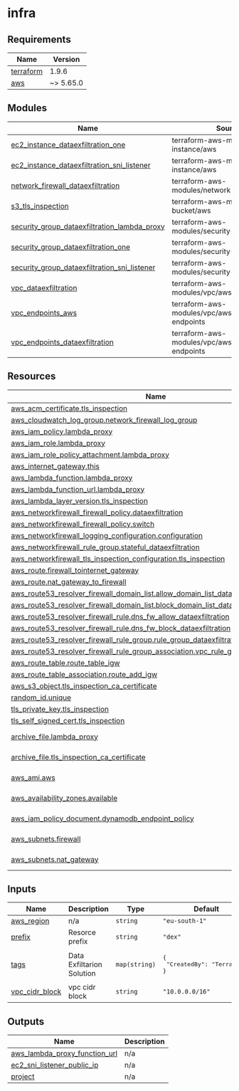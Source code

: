 # infra

<!-- BEGINNING OF PRE-COMMIT-TERRAFORM DOCS HOOK -->
## Requirements

| Name | Version |
|------|---------|
| <a name="requirement_terraform"></a> [terraform](#requirement\_terraform) | 1.9.6 |
| <a name="requirement_aws"></a> [aws](#requirement\_aws) | ~> 5.65.0 |

## Modules

| Name | Source | Version |
|------|--------|---------|
| <a name="module_ec2_instance_dataexfiltration_one"></a> [ec2\_instance\_dataexfiltration\_one](#module\_ec2\_instance\_dataexfiltration\_one) | terraform-aws-modules/ec2-instance/aws | 5.7.0 |
| <a name="module_ec2_instance_dataexfiltration_sni_listener"></a> [ec2\_instance\_dataexfiltration\_sni\_listener](#module\_ec2\_instance\_dataexfiltration\_sni\_listener) | terraform-aws-modules/ec2-instance/aws | 5.7.0 |
| <a name="module_network_firewall_dataexfiltration"></a> [network\_firewall\_dataexfiltration](#module\_network\_firewall\_dataexfiltration) | terraform-aws-modules/network-firewall/aws | 1.0.1 |
| <a name="module_s3_tls_inspection"></a> [s3\_tls\_inspection](#module\_s3\_tls\_inspection) | terraform-aws-modules/s3-bucket/aws | 4.1.1 |
| <a name="module_security_group_dataexfiltration_lambda_proxy"></a> [security\_group\_dataexfiltration\_lambda\_proxy](#module\_security\_group\_dataexfiltration\_lambda\_proxy) | terraform-aws-modules/security-group/aws | n/a |
| <a name="module_security_group_dataexfiltration_one"></a> [security\_group\_dataexfiltration\_one](#module\_security\_group\_dataexfiltration\_one) | terraform-aws-modules/security-group/aws | ~> 5.0 |
| <a name="module_security_group_dataexfiltration_sni_listener"></a> [security\_group\_dataexfiltration\_sni\_listener](#module\_security\_group\_dataexfiltration\_sni\_listener) | terraform-aws-modules/security-group/aws | n/a |
| <a name="module_vpc_dataexfiltration"></a> [vpc\_dataexfiltration](#module\_vpc\_dataexfiltration) | terraform-aws-modules/vpc/aws | 5.13.0 |
| <a name="module_vpc_endpoints_aws"></a> [vpc\_endpoints\_aws](#module\_vpc\_endpoints\_aws) | terraform-aws-modules/vpc/aws//modules/vpc-endpoints | 5.13.0 |
| <a name="module_vpc_endpoints_dataexfiltration"></a> [vpc\_endpoints\_dataexfiltration](#module\_vpc\_endpoints\_dataexfiltration) | terraform-aws-modules/vpc/aws//modules/vpc-endpoints | 5.13.0 |

## Resources

| Name | Type |
|------|------|
| [aws_acm_certificate.tls_inspection](https://registry.terraform.io/providers/hashicorp/aws/latest/docs/resources/acm_certificate) | resource |
| [aws_cloudwatch_log_group.network_firewall_log_group](https://registry.terraform.io/providers/hashicorp/aws/latest/docs/resources/cloudwatch_log_group) | resource |
| [aws_iam_policy.lambda_proxy](https://registry.terraform.io/providers/hashicorp/aws/latest/docs/resources/iam_policy) | resource |
| [aws_iam_role.lambda_proxy](https://registry.terraform.io/providers/hashicorp/aws/latest/docs/resources/iam_role) | resource |
| [aws_iam_role_policy_attachment.lambda_proxy](https://registry.terraform.io/providers/hashicorp/aws/latest/docs/resources/iam_role_policy_attachment) | resource |
| [aws_internet_gateway.this](https://registry.terraform.io/providers/hashicorp/aws/latest/docs/resources/internet_gateway) | resource |
| [aws_lambda_function.lambda_proxy](https://registry.terraform.io/providers/hashicorp/aws/latest/docs/resources/lambda_function) | resource |
| [aws_lambda_function_url.lambda_proxy](https://registry.terraform.io/providers/hashicorp/aws/latest/docs/resources/lambda_function_url) | resource |
| [aws_lambda_layer_version.tls_inspection](https://registry.terraform.io/providers/hashicorp/aws/latest/docs/resources/lambda_layer_version) | resource |
| [aws_networkfirewall_firewall_policy.dataexfiltration](https://registry.terraform.io/providers/hashicorp/aws/latest/docs/resources/networkfirewall_firewall_policy) | resource |
| [aws_networkfirewall_firewall_policy.switch](https://registry.terraform.io/providers/hashicorp/aws/latest/docs/resources/networkfirewall_firewall_policy) | resource |
| [aws_networkfirewall_logging_configuration.configuration](https://registry.terraform.io/providers/hashicorp/aws/latest/docs/resources/networkfirewall_logging_configuration) | resource |
| [aws_networkfirewall_rule_group.stateful_dataexfiltration](https://registry.terraform.io/providers/hashicorp/aws/latest/docs/resources/networkfirewall_rule_group) | resource |
| [aws_networkfirewall_tls_inspection_configuration.tls_inspection](https://registry.terraform.io/providers/hashicorp/aws/latest/docs/resources/networkfirewall_tls_inspection_configuration) | resource |
| [aws_route.firewall_tointernet_gateway](https://registry.terraform.io/providers/hashicorp/aws/latest/docs/resources/route) | resource |
| [aws_route.nat_gateway_to_firewall](https://registry.terraform.io/providers/hashicorp/aws/latest/docs/resources/route) | resource |
| [aws_route53_resolver_firewall_domain_list.allow_domain_list_dataexfiltration](https://registry.terraform.io/providers/hashicorp/aws/latest/docs/resources/route53_resolver_firewall_domain_list) | resource |
| [aws_route53_resolver_firewall_domain_list.block_domain_list_dataexfiltration](https://registry.terraform.io/providers/hashicorp/aws/latest/docs/resources/route53_resolver_firewall_domain_list) | resource |
| [aws_route53_resolver_firewall_rule.dns_fw_allow_dataexfiltration](https://registry.terraform.io/providers/hashicorp/aws/latest/docs/resources/route53_resolver_firewall_rule) | resource |
| [aws_route53_resolver_firewall_rule.dns_fw_block_dataexfiltration](https://registry.terraform.io/providers/hashicorp/aws/latest/docs/resources/route53_resolver_firewall_rule) | resource |
| [aws_route53_resolver_firewall_rule_group.rule_group_dataexfiltration](https://registry.terraform.io/providers/hashicorp/aws/latest/docs/resources/route53_resolver_firewall_rule_group) | resource |
| [aws_route53_resolver_firewall_rule_group_association.vpc_rule_group_dataexfiltration](https://registry.terraform.io/providers/hashicorp/aws/latest/docs/resources/route53_resolver_firewall_rule_group_association) | resource |
| [aws_route_table.route_table_igw](https://registry.terraform.io/providers/hashicorp/aws/latest/docs/resources/route_table) | resource |
| [aws_route_table_association.route_add_igw](https://registry.terraform.io/providers/hashicorp/aws/latest/docs/resources/route_table_association) | resource |
| [aws_s3_object.tls_inspection_ca_certificate](https://registry.terraform.io/providers/hashicorp/aws/latest/docs/resources/s3_object) | resource |
| [random_id.unique](https://registry.terraform.io/providers/hashicorp/random/latest/docs/resources/id) | resource |
| [tls_private_key.tls_inspection](https://registry.terraform.io/providers/hashicorp/tls/latest/docs/resources/private_key) | resource |
| [tls_self_signed_cert.tls_inspection](https://registry.terraform.io/providers/hashicorp/tls/latest/docs/resources/self_signed_cert) | resource |
| [archive_file.lambda_proxy](https://registry.terraform.io/providers/hashicorp/archive/latest/docs/data-sources/file) | data source |
| [archive_file.tls_inspection_ca_certificate](https://registry.terraform.io/providers/hashicorp/archive/latest/docs/data-sources/file) | data source |
| [aws_ami.aws](https://registry.terraform.io/providers/hashicorp/aws/latest/docs/data-sources/ami) | data source |
| [aws_availability_zones.available](https://registry.terraform.io/providers/hashicorp/aws/latest/docs/data-sources/availability_zones) | data source |
| [aws_iam_policy_document.dynamodb_endpoint_policy](https://registry.terraform.io/providers/hashicorp/aws/latest/docs/data-sources/iam_policy_document) | data source |
| [aws_subnets.firewall](https://registry.terraform.io/providers/hashicorp/aws/latest/docs/data-sources/subnets) | data source |
| [aws_subnets.nat_gateway](https://registry.terraform.io/providers/hashicorp/aws/latest/docs/data-sources/subnets) | data source |

## Inputs

| Name | Description | Type | Default | Required |
|------|-------------|------|---------|:--------:|
| <a name="input_aws_region"></a> [aws\_region](#input\_aws\_region) | n/a | `string` | `"eu-south-1"` | no |
| <a name="input_prefix"></a> [prefix](#input\_prefix) | Resorce prefix | `string` | `"dex"` | no |
| <a name="input_tags"></a> [tags](#input\_tags) | Data Exfiltarion Solution | `map(string)` | <pre>{<br/>  "CreatedBy": "Terraform"<br/>}</pre> | no |
| <a name="input_vpc_cidr_block"></a> [vpc\_cidr\_block](#input\_vpc\_cidr\_block) | vpc cidr block | `string` | `"10.0.0.0/16"` | no |

## Outputs

| Name | Description |
|------|-------------|
| <a name="output_aws_lambda_proxy_function_url"></a> [aws\_lambda\_proxy\_function\_url](#output\_aws\_lambda\_proxy\_function\_url) | n/a |
| <a name="output_ec2_sni_listener_public_ip"></a> [ec2\_sni\_listener\_public\_ip](#output\_ec2\_sni\_listener\_public\_ip) | n/a |
| <a name="output_project"></a> [project](#output\_project) | n/a |
<!-- END OF PRE-COMMIT-TERRAFORM DOCS HOOK -->

